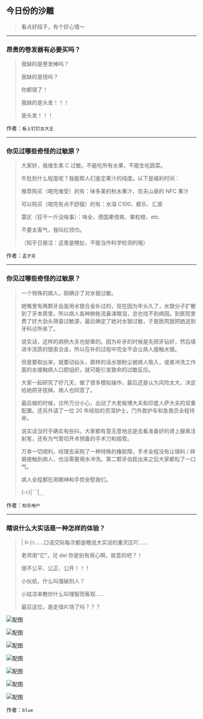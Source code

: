 ## 今日份的沙雕

> 看点好段子，有个好心情～


 
---

### 昂贵的卷发器有必要买吗？

> 我缺的是卷发棒吗？
> 
> 我缺的是钱吗？
> 
> 你都错了！
> 
> 我缺的是头发！！！
> 
> 是头发！！！


作者：`板上钉钉女大王`

---

### 你见过哪些奇怪的过敏原？

> 大家好，我维生素 C 过敏。不能吃所有水果，不能生吃蔬菜。
> 
> 牛批到什么程度呢？我能帮人们鉴定果汁的纯度。以下是福利时间：
> 
> 推荐购买（喝完难受）的有：味多美的秋水果汁、农夫山泉的 NFC 果汁
> 
> 可以购买（喝完有点不舒服）的有：水溶 C100、都乐、汇源
> 
> 雷区（狂干一斤没啥事）：味全、德国果倍爽、果粒橙，etc.
> 
> 不要太客气，我叫红领巾。
> 
> （知乎日报注：这里是瞎扯，不能当作科学检测的哦）


作者：`孟子天`

---

### 你见过哪些奇怪的过敏原？

> 一个特殊的病人，刚确诊了对水银过敏。
> 
> 她嘴里有两颗牙齿是用水银合金补过的，现在因为年头久了，水银分子扩散到了牙本质里，所以病人各种肿胀流鼻涕眼泪，总也找不到病因。到医院里费了好大劲头筛查过敏源，最后确定了她对水银过敏，于是医院就把她送到牙科诊所来了。
> 
> 说实话，这样的病例大夫也挺晕的。因为补牙的时候是先把牙钻好，然后填进半流质的银汞合金，所以在补的过程中完全不会让病人接触水银。
> 
> 但是要取出来，就要动钻头，那样的话水银粉尘被病人吸入，或者冲洗工作面的水接触病人口腔组织，就可能引发致命的过敏反应。
> 
> 大家一起研究了好几天，做了很多模拟操作，最后还是认为风险太大，决定给她把牙拔掉。病人也同意了。
> 
> 最后做的时候，诊所万分小心，出动了大老板博大夫和印度人萨大夫的双重配置。还另外请了一位 20 年经验的资深护士，门外救护车和急救员全程待命。
> 
> 说实话当时手确实有些抖。大家都有意无意地总是去看准备好的肾上腺素注射笔，还有为气管切开术预备的手术刀和插管。
> 
> 万幸一切顺利，经理去采购了一种特殊的橡胶障，手术全程没有让填料 / 碎屑接触到病人，也没需要用水冲洗。第二颗牙齿拔出来之后大家都松了一口气。
> 
> 病人全程都在用眼神和手势安慰我们。
> 
> (:>)|￣|＿


作者：`知乎用户`

---

### 瞎说什么大实话是一种怎样的体验？

> | ᐕ)୨……口语交际每次都是瞎说大实话的重灾区吖……
> 
> 老师用“它”，兄 dei 你是别有用心啊，故意的吧？！
> 
> 很不公平、公正、公开！！！
> 
> 小伙纸，什么叫强破别人？
> 
> 小姑凉来教你什么叫理智而客观……
> 
> 最后这位，是走错片场了吗？？？



![配图](http://pic3.zhimg.com/70/v2-2d00cac7de8cb626949bcd15d88c905e_b.jpg)



![配图](http://pic3.zhimg.com/70/v2-aa4bc437b3759e7b23c958e9aab1f2f6_b.jpg)



![配图](http://pic2.zhimg.com/70/v2-4504f60fbe22d11052895fa45819d531_b.jpg)



![配图](http://pic2.zhimg.com/70/v2-779dc760056790c323584830fb474c21_b.jpg)



![配图](http://pic2.zhimg.com/70/v2-10b0ebf45bdd084fbba3e40571ee2d91_b.jpg)



![配图](http://pic4.zhimg.com/70/v2-47aa78f1773183142144216876ae62cb_b.jpg)



![配图](http://pic3.zhimg.com/70/v2-d41b2e9c11f52aa9e7205e106b3ebf0a_b.jpg)


作者：`blue`
